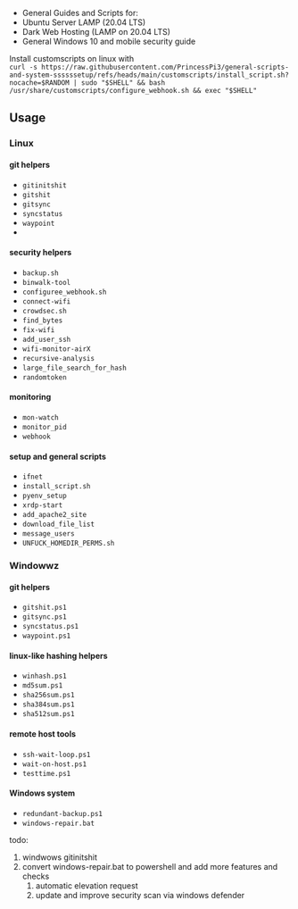 * General Guides and Scripts for:
* Ubuntu Server LAMP (20.04 LTS)
* Dark Web Hosting (LAMP on 20.04 LTS)
* General Windows 10 and mobile security guide

Install customscripts on linux with  
`curl -s https://raw.githubusercontent.com/PrincessPi3/general-scripts-and-system-ssssssetup/refs/heads/main/customscripts/install_script.sh?nocache=$RANDOM | sudo "$SHELL" && bash /usr/share/customscripts/configure_webhook.sh && exec "$SHELL"`

## Usage
### Linux
#### git helpers
* `gitinitshit`
* `gitshit`
* `gitsync`
* `syncstatus`
* `waypoint`
* 
#### security helpers
* `backup.sh`
* `binwalk-tool`
* `configuree_webhook.sh`
* `connect-wifi`
* `crowdsec.sh`
* `find_bytes`
* `fix-wifi`
* `add_user_ssh`
* `wifi-monitor-airX`
* `recursive-analysis`
* `large_file_search_for_hash`
* `randomtoken`

#### monitoring
* `mon-watch`
* `monitor_pid`
* `webhook`

#### setup and general scripts
* `ifnet`
* `install_script.sh`
* `pyenv_setup`
* `xrdp-start`
* `add_apache2_site`
* `download_file_list`
* `message_users`
* `UNFUCK_HOMEDIR_PERMS.sh`

### Windowwz
#### git helpers
* `gitshit.ps1`
* `gitsync.ps1`
* `syncstatus.ps1`
* `waypoint.ps1`
#### linux-like hashing helpers
* `winhash.ps1`
* `md5sum.ps1`
* `sha256sum.ps1`
* `sha384sum.ps1`
* `sha512sum.ps1`
#### remote host tools
* `ssh-wait-loop.ps1`
* `wait-on-host.ps1`
* `testtime.ps1`
#### Windows system 
* `redundant-backup.ps1`
* `windows-repair.bat`

todo:
1. windwows gitinitshit
2. convert windows-repair.bat to powershell and add more features and checks
   1. automatic elevation request
   2. update and improve security scan via windows defender
